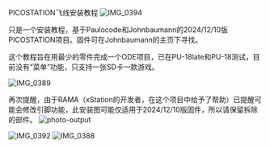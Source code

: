 PICOSTATION飞线安装教程
![IMG_0394](https://github.com/user-attachments/assets/640604df-1547-4295-82c4-81cbd31b93b2)

只是一个安装教程，基于Paulocode和Johnbaumann的2024/12/10版PICOSTATION项目。固件可在Johnbaumann的主页下寻找。

这个教程旨在用最少的零件完成一个ODE项目，已在PU-18late和PU-18测试，目前没有“菜单”功能，只支持一张SD卡一款游戏。

![IMG_0389](https://github.com/user-attachments/assets/7e828d00-0372-49da-ba23-1cc0922d9771)

再次提醒，由于RAMA（xStation的开发者，在这个项目中给予了帮助）已提醒可能会修改引脚功能，此安装图可能仅适用于2024/12/10版固件，所以请保留拆除的部件。
![photo-output](https://github.com/user-attachments/assets/965a1f4f-fd90-405b-9af4-58009d846b40)



![IMG_0392](https://github.com/user-attachments/assets/9ba4f70e-9047-4cd7-ae24-8aaa4d171b5f)
![IMG_0388](https://github.com/user-attachments/assets/246c7d61-e84d-4dc2-bb6c-271d755cf90f)




